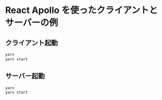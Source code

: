 # React Apollo を使ったクライアントとサーバーの例

## クライアント起動

```bash
yarn
yarn start
```

## サーバー起動

```bash
yarn
yarn start
```
